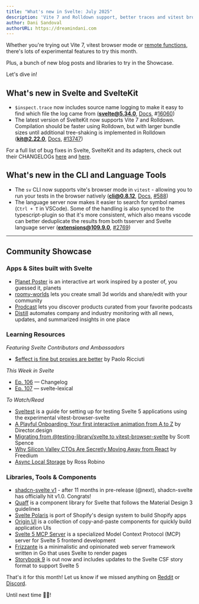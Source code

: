 ```yaml
---
title: "What's new in Svelte: July 2025"
description: 'Vite 7 and Rolldown support, better traces and vitest browser mode support'
author: Dani Sandoval
authorURL: https://dreamindani.com
---
```


Whether you're trying out Vite 7, vitest browser mode or [remote functions](https://github.com/sveltejs/kit/discussions/13897), there's lots of experimental features to try this month.

Plus, a bunch of new blog posts and libraries to try in the Showcase.

Let's dive in!

## What's new in Svelte and SvelteKit

- `$inspect.trace` now includes source name logging to make it easy to find which file the log came from (**svelte@5.34.0**, [Docs](<https://svelte.dev/docs/svelte/inspect#inspect.trace()>), #[16060](https://github.com/sveltejs/svelte/pull/16060))
- The latest version of SvelteKit now supports Vite 7 and Rolldown. Compilation should be faster using Rolldown, but with larger bundle sizes until additional tree-shaking is implemented in Rolldown (**kit@2.22.0**, [Docs](https://vite.dev/guide/rolldown.html#how-to-try-rolldown), [#13747](https://github.com/sveltejs/kit/pull/13747))

For a full list of bug fixes in Svelte, SvelteKit and its adapters, check out their CHANGELOGs [here](https://github.com/sveltejs/svelte/blob/main/packages/svelte/CHANGELOG.md) and [here](https://github.com/sveltejs/kit/tree/main/packages).

## What's new in the CLI and Language Tools

- The `sv` CLI now supports vite's browser mode in `vitest` - allowing you to run your tests in the browser natively (**cli@0.8.12**, [Docs](https://vitest.dev/guide/browser/), [#588](https://github.com/sveltejs/cli/pull/588))
- The language server now makes it easier to search for symbol names (`Ctrl + T` in VSCode). Some of the handling is also synced to the typescript-plugin so that it's more consistent, which also means vscode can better deduplicate the results from both tsserver and Svelte language server (**extensions@109.9.0**, [#2769](https://github.com/sveltejs/language-tools/pull/2769))

---

## Community Showcase

### Apps & Sites built with Svelte

- [Planet Poster](https://planet-poster.vercel.app/) is an interactive art work inspired by a poster of, you guessed it, planets
- [roomy-worlds](https://github.com/flo-bit/roomy-worlds) lets you create small 3d worlds and share/edit with your community
- [Prodcast](https://www.prodcastapp.com/) lets you discover products curated from your favorite podcasts
- [Distill](https://www.distillintelligence.com/) automates company and industry monitoring with all news, updates, and summarized insights in one place

### Learning Resources

_Featuring Svelte Contributors and Ambassadors_

- [$effect is fine but proxies are better](https://ricciuti.me/blog/effect-is-fine-but-proxies-are-better) by Paolo Ricciuti

_This Week in Svelte_

- [Ep. 106](https://www.youtube.com/watch?v=_7_8HKvee8M) — Changelog
- [Ep. 107](https://www.youtube.com/watch?v=Ijb8l9XEz2g) — svelte-lexical

_To Watch/Read_

- [Sveltest](https://sveltest.dev/docs/getting-started) is a guide for setting up for testing Svelte 5 applications using the experimental vitest-browser-svelte
- [A Playful Onboarding: Your first interactive animation from A to Z](https://director.design/chapters/playful-onboarding) by Director.design
- [Migrating from @testing-library/svelte to vitest-browser-svelte](https://scottspence.com/posts/migrating-from-testing-library-svelte-to-vitest-browser-svelte) by Scott Spence
- [Why Silicon Valley CTOs Are Secretly Moving Away from React](https://freedium.cfd/https://javascript.plainenglish.io/why-silicon-valley-ctos-are-secretly-moving-away-from-react-bdf64f0b6072) by Freedium
- [Async Local Storage](https://blog.robino.dev/posts/async-local-storage) by Ross Robino

### Libraries, Tools & Components

- [shadcn-svelte v1](https://shadcn-svelte.com/) - after 11 months in pre-release (@next), shadcn-svelte has officially hit v1.0. Congrats!
- [Quaff](https://github.com/quaffui/quaff) is a component library for Svelte that follows the Material Design 3 guidelines
- [Svelte Polaris](https://github.com/subhendupsingh/svelte-polaris) is port of Shopify's design system to build Shopify apps
- [Origin UI](https://originui-svelte.pages.dev/) is a collection of copy-and-paste components for quickly build application UIs
- [Svelte 5 MCP Server](https://github.com/StudentOfJS/svelte5-mcp) is a specialized Model Context Protocol (MCP) server for Svelte 5 frontend development
- [Frizzante](https://razshare.github.io/frizzante-docs/guides/get-started/) is a minimalistic and opinionated web server framework written in Go that uses Svelte to render pages
- [Storybook 9](https://storybook.js.org/blog/storybook-9/) is out now and includes updates to the Svelte CSF story format to support Svelte 5

That's it for this month! Let us know if we missed anything on [Reddit](https://www.reddit.com/r/sveltejs/) or [Discord](https://discord.gg/svelte).

Until next time 👋🏼!

